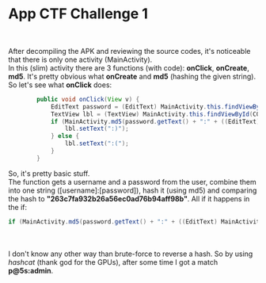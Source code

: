 # App CTF Challenge 1
<br>

After decompiling the APK and reviewing the source codes, it's noticeable that there is only one activity (MainActivity).<br>
In this (slim) activity there are 3 functions (with code): **onClick**, **onCreate**, **md5**.
It's pretty obvious what **onCreate** and **md5** (hashing the given string). So let's see what **onClick** does:
```java
        public void onClick(View v) {
            EditText password = (EditText) MainActivity.this.findViewById(C0194R.id.editText2);
            TextView lbl = (TextView) MainActivity.this.findViewById(C0194R.id.textView);
            if (MainActivity.md5(password.getText() + ":" + ((EditText) MainActivity.this.findViewById(C0194R.id.editText)).getText()).equals("263c7fa932b26a56ec0ad76b94aff98b")) {
                lbl.setText(":)");
            } else {
                lbl.setText(":(");
            }
        }
```

So, it's pretty basic stuff.<br>
The function gets a username and a password from the user, combine them into one string ([username]:[password]), hash it (using md5) and comparing the hash to **"263c7fa932b26a56ec0ad76b94aff98b"**. All if it happens in the if:
```java
if (MainActivity.md5(password.getText() + ":" + ((EditText) MainActivity.this.findViewById(C0194R.id.editText)).getText()).equals("263c7fa932b26a56ec0ad76b94aff98b"))
```
<br><br>
I don't know any other way than brute-force to reverse a hash. So by using _hashcat_ (thank god for the GPUs), after some time I got a match **p@5s:admin**.
